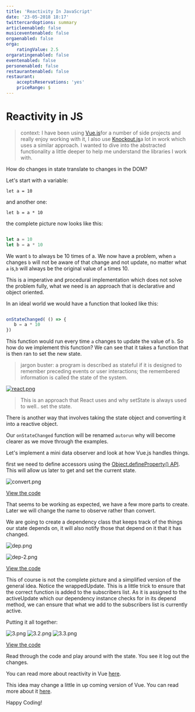 ```yaml
---
title: 'Reactivity In JavaScript'
date: '23-05-2018 18:17'
twittercardoptions: summary
articleenabled: false
musiceventenabled: false
orgaenabled: false
orga:
    ratingValue: 2.5
orgaratingenabled: false
eventenabled: false
personenabled: false
restaurantenabled: false
restaurant:
    acceptsReservations: 'yes'
    priceRange: $
---
```


# Reactivity in JS

> context: I have been using [Vue.js](https://vuejs.org/)for a number of side projects and really enjoy working with it, I also use [Knockout.js](http://knockoutjs.com/)a lot in work which uses a similar approach. I wanted to dive into the abstracted functionality a little deeper to help me understand the libraries I work with.

How do changes in state translate to changes in the DOM?

Let's start with a variable:

`let a = 10`

and another one: 

`let b = a * 10`

the complete picture now looks like this:

```javascript

let a = 10
let b = a * 10

```

We want `b` to always be 10 times of a. We now have a problem, when `a` changes `b` will not be aware of that change and not update, no matter what `a` is,`b` will always be the original value of `a` times 10.

This is a imperative and procedural implementation which does not solve the problem fully, what we need is an approach that is declarative and object oriented.

In an ideal world we would have a function that looked like this: 

```javascript

onStateChanged( () => {
   b = a * 10
})

```

This function would run every time `a` changes to update the value of `b`. So how do we implement this function? We can see that it takes a function that is then ran to set the new state.

> jargon buster: a program is described as stateful if it is designed to remember preceding events or user interactions; the remembered information is called the state of the system.

[![react.png](https://s14.postimg.cc/b7icfd9o1/react.png)](https://postimg.cc/image/vrn6dupf1/)

> This is an approach that React uses and why setState is always used to well.. set the state.

There is another way that involves taking the state object and converting it into a reactive object.

Our `onStateChanged` function will be renamed `autorun` why will become clearer as we move through the examples.

Let's implement a mini data observer and look at how Vue.js handles things.

first we need to define accessors using the [Object.defineProperty() API](https://developer.mozilla.org/en-US/docs/Web/JavaScript/Reference/Global_Objects/Object/defineProperty). This will allow us later to get and set the current state.

![convert.png](https://steemitimages.com/DQmXYQesGUkgJ2EVcGWdH1tKFo7wGAtw8v9hACRbC5Sb9TM/convert.png)

[View the code]( https://jsfiddle.net/harps116/wc2e0vgv/16/ )

That seems to be working as expected, we have a few more parts to create. Later we will change the name to observe rather than convert.

We are going to create a dependency class that keeps track of the things our state depends on, it will also notify those that depend on it that it has changed.

![dep.png](https://steemitimages.com/DQmVjNcmz6vjhJhSbjhbisgdHeWKntN1ezUQtnQuzB4Z5xm/dep.png)

![dep-2.png](https://steemitimages.com/DQmWb7LoH3tqzyzYRB9reE4N946rgsYYBYRvR64RMghMCfj/dep-2.png)

[View the code](https://jsfiddle.net/harps116/7wf1vc2j/16/)

This of course is not the complete picture and a simplified version of the general idea. Notice the wrappedUpdate. This is a little trick to ensure that the correct function is added to the subscribers list. As it is assigned to the activeUpdate which our dependency instance checks for in its depend method, we can ensure that what we add to the subscribers list is currently active. 

Putting it all together: 

![3.png](https://steemitimages.com/DQmU9uNzVuRC6xFwjikr3sD2XLyU4bJLPu3UjJvWwjLCJND/3.png)
![3.2.png](https://steemitimages.com/DQmccyMkujPF8CqmGqunJY43H6hbYwH9vUuxaaAy91GkzfX/3.2.png)
![3.3.png](https://steemitimages.com/DQmNyz6mtQmaYaFkGsHLtqCzQfHviMtX8sbFNdEAxhZw4Pp/3.3.png)

[View the code](https://jsfiddle.net/harps116/gL46sfxs/4/)

Read through the code and play around with the state. You see it log out the changes.

You can read more about reactivity in Vue [here](https://vuejs.org/v2/guide/reactivity.html).

This idea may change a little in up coming version of Vue. You can read more about it [here](https://blog.cloudboost.io/reactivity-in-vue-js-2-vs-vue-js-3-dcdd0728dcdf).

Happy Coding!